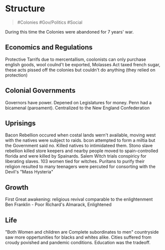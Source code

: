 # Structure
> #Colonies #Gov/Politics #Social 

During this time the Colonies were abandoned for 7 years' war. 
## Economics and Regulations
Protective Tarrifs due to mercentallism, coolonists can only purchase english goods, wool coulnd't be exported, Molasses Act taxed french sugar, these acts pissed off the colonies but couldn't do anything (they relied on protection)
## Colonial Governments
Governors have power. Depened on Legislatures for money. Penn had a bicamenal (paroament). Centralized to the New England Confederation
## Uprisings
Bacon Rebellion occured when costal lands wern't available, moving west with the natives were subject to raids. bcon attempted to form a miltia but the Government said no. Killed natives to intimidateed them.
Stono slave rebellion killed store keepers and nearby people moved to spain-controlled florida and were killed by Spainards. 
Salem Witch trials conspiricy for liberating slaves. 103 women tied for witches. Puritans to purify their religion resulted to many teenagers were percuted for consorting with the Devil's "Mass Hysteria"
## Growth
First Great awakening: religious revival comparable to the enlightenment
Ben Franklin - Poor Richard's Almarack, Enlightened

## Life
"Both Women and children are Complete subordinates to men" countryside saw more oppertunities for blacks and whites alike. Cities suffered from croudy povished and pandemic conditions. Education was the tradeoff. 
